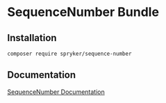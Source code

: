 # SequenceNumber Bundle

## Installation

```
composer require spryker/sequence-number
```

## Documentation

[SequenceNumber Documentation](https://spryker.github.io/sequence-number/index.html)
